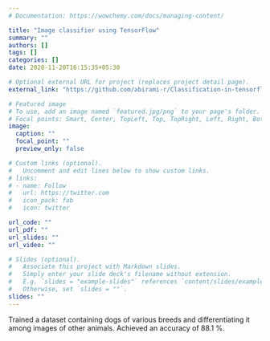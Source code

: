```yaml
---
# Documentation: https://wowchemy.com/docs/managing-content/

title: "Image classifier using TensorFlow"
summary: ""
authors: []
tags: []
categories: []
date: 2020-11-20T16:15:35+05:30

# Optional external URL for project (replaces project detail page).
external_link: "https://github.com/abirami-r/Classification-in-tensorflow"

# Featured image
# To use, add an image named `featured.jpg/png` to your page's folder.
# Focal points: Smart, Center, TopLeft, Top, TopRight, Left, Right, BottomLeft, Bottom, BottomRight.
image:
  caption: ""
  focal_point: ""
  preview_only: false

# Custom links (optional).
#   Uncomment and edit lines below to show custom links.
# links:
# - name: Follow
#   url: https://twitter.com
#   icon_pack: fab
#   icon: twitter

url_code: ""
url_pdf: ""
url_slides: ""
url_video: ""

# Slides (optional).
#   Associate this project with Markdown slides.
#   Simply enter your slide deck's filename without extension.
#   E.g. `slides = "example-slides"` references `content/slides/example-slides.md`.
#   Otherwise, set `slides = ""`.
slides: ""
---
```

Trained a dataset containing dogs of various breeds and differentiating it among images of other animals. Achieved an accuracy of 88.1 %.